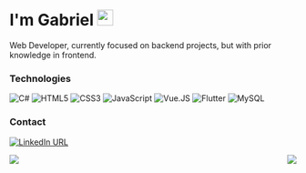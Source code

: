 # I'm Gabriel <img src="https://github.com/TheDudeThatCode/TheDudeThatCode/blob/master/Assets/Hi.gif" width="28px">
Web Developer, currently focused on backend projects, but with prior knowledge in frontend.

### Technologies
![C#](https://img.shields.io/badge/C%23-323330?style=flat&logo=c-sharp&logoColor=239120)
![HTML5](https://img.shields.io/badge/HTML5-323330?style=flat&logo=html5&logoColor=E34F26)
![CSS3](https://img.shields.io/badge/CSS3-323330?style=flat&logo=css3&logoColor=1572B6)
![JavaScript](https://img.shields.io/badge/JavaScript-323330?style=flat&logo=javascript&logoColor=F7DF1E)
![Vue.JS](https://img.shields.io/badge/Vue.js-323330?style=flat&logo=vue.js&logoColor=4FC08D)
![Flutter](https://img.shields.io/badge/Flutter-323330?style=flat&logo=flutter&logoColor=02569B)
![MySQL](https://img.shields.io/badge/MySQL-323330?style=flat&logo=mysql&logoColor=4479A1)

### Contact
[![LinkedIn URL](https://img.shields.io/badge/LinkedIn-0077B5?style=flat&logo=linkedin&logoColor=white)](https://www.linkedin.com/in/gabriel-b-gamboa/)


<img align="left" src="https://github-readme-stats.vercel.app/api?username=gabrielgamboa&count_private=true&show_icons=true&theme=dark" />

<img align="right" src="https://github-readme-stats.vercel.app/api/top-langs/?username=gabrielgamboa&langs_count=3&hide=hlsl,shaderlab&theme=dark" />
